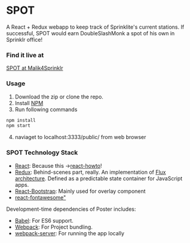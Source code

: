 SPOT
======================

A React + Redux webapp to keep track of Sprinklite's current stations.
If successful, SPOT would earn DoubleSlashMonk a spot of his own in Sprinklr office!

### Find it live at
[SPOT at Malik4Sprinklr](http://spot.malik4sprinklr.com/)


### Usage

1. Download the zip or clone the repo. 
2. Install [NPM](https://nodejs.org/en/)
3. Run following commands

```bash
npm install
npm start
```
4. naviaget to localhost:3333/public/ from web browser


### SPOT Technology Stack

- [React](https://facebook.github.io/react/): Because this ->[react-howto](https://github.com/petehunt/react-howto/)!
- [Redux](http://redux.js.org/): Behind-scenes part, really. An implementation of [Flux architecture](https://facebook.github.io/flux/). Defined as a predictable state container for JavaScript apps.
- [React-Bootstrap](http://redux.js.org/): Mainly used for overlay component
- [react-fontawesome"](http://redux.js.org/)

Development-time dependencies of Poster includes:

- [Babel](https://babeljs.io/): For ES6 support.
- [Webpack](https://webpack.github.io/): For Project bundling.
- [webpack-server](https://webpack.github.io/docs/webpack-dev-server.html): For running the app locally





